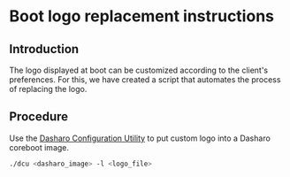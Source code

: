 # Boot logo replacement instructions

## Introduction

The logo displayed at boot can be customized according to the client's
preferences. For this, we have created a script that automates the process of
replacing the logo.

## Procedure

Use the [Dasharo Configuration Utility](https://github.com/Dasharo/dcu)
to put custom logo into a Dasharo coreboot image.

```bash
./dcu <dasharo_image> -l <logo_file>
```
